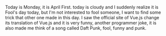 Today is Monday, it is April First. today is cloudy and I suddenly realize it is Fool's day today, but I'm not interested to fool someone, I want to find some trick that other one made in this day. I saw the official site of Vue.js change its translation of Vue.js and it is very funny, another programmer joke, it is also made me think of a song called Daft Punk, fool, funny and punk.